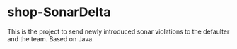 # shop-SonarDelta
This is the project to send newly introduced sonar violations to the defaulter and the team. Based on Java.

